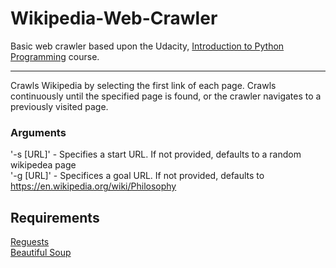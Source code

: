 # Wikipedia-Web-Crawler
Basic web crawler based upon the Udacity, [Introduction to Python Programming](https://eu.udacity.com/course/introduction-to-python--ud1110) course.

------------------------------------------------------------------------------------------------
Crawls Wikipedia by selecting the first link of each page. Crawls continuously until the specified page is found, or the crawler navigates to a previously visited page.

### Arguments
'-s [URL]' - Specifies a start URL. If not provided, defaults to a random wikipedea page  
'-g [URL]' - Specifices a goal URL. If not provided, defaults to https://en.wikipedia.org/wiki/Philosophy

## Requirements
[Reguests](https://github.com/requests/requests)  
[Beautiful Soup](https://www.crummy.com/software/BeautifulSoup/)

